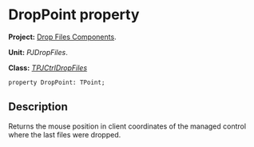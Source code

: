 <a href='Hidden comment: 
$Rev$
$Date$
'></a>

# DropPoint property #

**Project:** [Drop Files Components](DropFilesComponents.md).

**Unit:** _PJDropFiles_.

**Class:** _[TPJCtrlDropFiles](TPJCtrlDropFiles.md)_

```
property DropPoint: TPoint;
```

## Description ##

Returns the mouse position in client coordinates of the managed control where the last files were dropped.